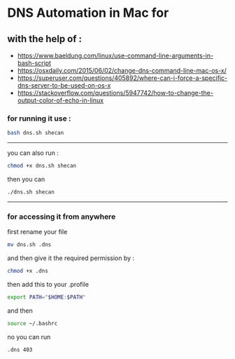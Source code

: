 # DNS Automation in Mac for 

## with the help of :
- https://www.baeldung.com/linux/use-command-line-arguments-in-bash-script
- https://osxdaily.com/2015/06/02/change-dns-command-line-mac-os-x/
- https://superuser.com/questions/405892/where-can-i-force-a-specific-dns-server-to-be-used-on-os-x
- https://stackoverflow.com/questions/5947742/how-to-change-the-output-color-of-echo-in-linux

### for running it use :
```bash
bash dns.sh shecan
```
------
you can also run :
```bash
chmod +x dns.sh shecan
```
then you can
```bash
./dns.sh shecan
```
------
### for accessing it from anywhere 
first rename your file
```bash
mv dns.sh .dns
```
and then give it the required permission by :
```bash
chmod +x .dns
```
then add this to your .profile
```bash
export PATH="$HOME:$PATH"
```
and then 
```bash
source ~/.bashrc
```
no you can run
```
.dns 403
```
